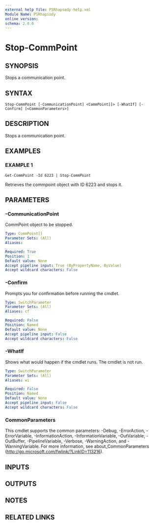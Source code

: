 ```yaml
---
external help file: PSRhapsody-help.xml
Module Name: PSRhapsody
online version:
schema: 2.0.0
---
```


# Stop-CommPoint

## SYNOPSIS
Stops a communication point.

## SYNTAX

```
Stop-CommPoint [-CommunicationPoint] <CommPoint[]> [-WhatIf] [-Confirm] [<CommonParameters>]
```

## DESCRIPTION
Stops a communication point.

## EXAMPLES

### EXAMPLE 1
```
Get-CommPoint -Id 6223 | Stop-CommPoint
```

Retrieves the commpoint object with ID 6223 and stops it.

## PARAMETERS

### -CommunicationPoint
CommPoint object to be stopped.

```yaml
Type: CommPoint[]
Parameter Sets: (All)
Aliases:

Required: True
Position: 1
Default value: None
Accept pipeline input: True (ByPropertyName, ByValue)
Accept wildcard characters: False
```

### -Confirm
Prompts you for confirmation before running the cmdlet.

```yaml
Type: SwitchParameter
Parameter Sets: (All)
Aliases: cf

Required: False
Position: Named
Default value: None
Accept pipeline input: False
Accept wildcard characters: False
```

### -WhatIf
Shows what would happen if the cmdlet runs.
The cmdlet is not run.

```yaml
Type: SwitchParameter
Parameter Sets: (All)
Aliases: wi

Required: False
Position: Named
Default value: None
Accept pipeline input: False
Accept wildcard characters: False
```

### CommonParameters
This cmdlet supports the common parameters: -Debug, -ErrorAction, -ErrorVariable, -InformationAction, -InformationVariable, -OutVariable, -OutBuffer, -PipelineVariable, -Verbose, -WarningAction, and -WarningVariable. For more information, see about_CommonParameters (http://go.microsoft.com/fwlink/?LinkID=113216).

## INPUTS

## OUTPUTS

## NOTES

## RELATED LINKS
